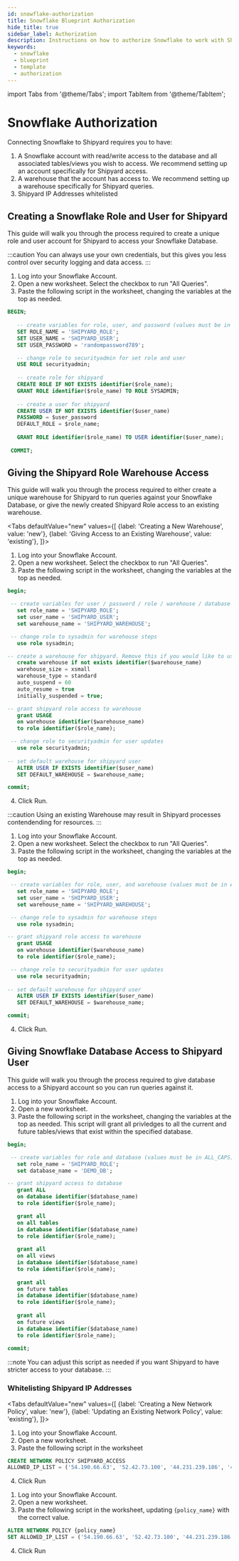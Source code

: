 ```yaml
---
id: snowflake-authorization
title: Snowflake Blueprint Authorization
hide_title: true
sidebar_label: Authorization
description: Instructions on how to authorize Snowflake to work with Shipyard's low-code Snowflake templates.
keywords:
  - snowflake
  - blueprint
  - template
  - authorization
---
```

import Tabs from '@theme/Tabs';
import TabItem from '@theme/TabItem';

# Snowflake Authorization

Connecting Snowflake to Shipyard requires you to have:
1. A Snowflake account with read/write access to the database and all associated tables/views you wish to access. We recommend setting up an account specifically for Shipyard access.
2. A warehouse that the account has access to. We recommend setting up a warehouse specifically for Shipyard queries.
3. Shipyard IP Addresses whitelisted

## Creating a Snowflake Role and User for Shipyard
This guide will walk you through the process required to create a unique role and user account for Shipyard to access your Snowflake Database.

:::caution
You can always use your own credentials, but this gives you less control over security logging and data access.
:::

1. Log into your Snowflake Account.
2. Open a new worksheet. Select the checkbox to run "All Queries".
3. Paste the following script in the worksheet, changing the variables at the top as needed.

```sql
BEGIN;
 
   -- create variables for role, user, and password (values must be in ALL_CAPS)
   SET ROLE_NAME = 'SHIPYARD_ROLE';
   SET USER_NAME = 'SHIPYARD_USER';
   SET USER_PASSWORD = 'randompassword789';

   -- change role to securityadmin for set role and user
   USE ROLE securityadmin;
 
   -- create role for shipyard
   CREATE ROLE IF NOT EXISTS identifier($role_name);
   GRANT ROLE identifier($role_name) TO ROLE SYSADMIN;
 
   -- create a user for shipyard
   CREATE USER IF NOT EXISTS identifier($user_name)
   PASSWORD = $user_password
   DEFAULT_ROLE = $role_name;
   
   GRANT ROLE identifier($role_name) TO USER identifier($user_name);
 
 COMMIT;
```

## Giving the Shipyard Role Warehouse Access
This guide will walk you through the process required to either create a unique warehouse for Shipyard to run queries against your Snowflake Database, or give the newly created Shipyard Role access to an existing warehouse.

<Tabs
defaultValue="new"
values={[
{label: 'Creating a New Warehouse', value: 'new'},
{label: 'Giving Access to an Existing Warehouse', value: 'existing'},
]}>
<TabItem value="new">


1. Log into your Snowflake Account.
2. Open a new worksheet. Select the checkbox to run "All Queries".
3. Paste the following script in the worksheet, changing the variables at the top as needed.
```sql
begin;

 -- create variables for user / password / role / warehouse / database (needs to be uppercase for objects)
   set role_name = 'SHIPYARD_ROLE';
   set user_name = 'SHIPYARD_USER';
   set warehouse_name = 'SHIPYARD_WAREHOUSE';

 -- change role to sysadmin for warehouse steps
   use role sysadmin;

-- create a warehouse for shipyard. Remove this if you would like to use an existing warehouse
   create warehouse if not exists identifier($warehouse_name)
   warehouse_size = xsmall
   warehouse_type = standard
   auto_suspend = 60
   auto_resume = true
   initially_suspended = true;

-- grant shipyard role access to warehouse
   grant USAGE
   on warehouse identifier($warehouse_name)
   to role identifier($role_name);

 -- change role to securityadmin for user updates
   use role securityadmin;
   
-- set default warehouse for shipyard user
   ALTER USER IF EXISTS identifier($user_name)
   SET DEFAULT_WAREHOUSE = $warehouse_name;

commit;
```
4. Click Run.

</TabItem>
<TabItem value="existing">

:::caution
Using an existing Warehouse may result in Shipyard processes contendending for resources.
:::
1. Log into your Snowflake Account.
2. Open a new worksheet. Select the checkbox to run "All Queries".
3. Paste the following script in the worksheet, changing the variables at the top as needed.
```sql
begin;

 -- create variables for role, user, and warehouse (values must be in ALL_CAPS)
   set role_name = 'SHIPYARD_ROLE';
   set user_name = 'SHIPYARD_USER';
   set warehouse_name = 'SHIPYARD_WAREHOUSE';

 -- change role to sysadmin for warehouse steps
   use role sysadmin;

-- grant shipyard role access to warehouse
   grant USAGE
   on warehouse identifier($warehouse_name)
   to role identifier($role_name);

 -- change role to securityadmin for user updates
   use role securityadmin;
   
-- set default warehouse for shipyard user
   ALTER USER IF EXISTS identifier($user_name)
   SET DEFAULT_WAREHOUSE = $warehouse_name;

commit;
```

4. Click Run.


</TabItem>
</Tabs>

## Giving Snowflake Database Access to Shipyard User
This guide will walk you through the process required to give database access to a Shipyard account so you can run queries against it.

1. Log into your Snowflake Account.
2. Open a new worksheet.
3. Paste the following script in the worksheet, changing the variables at the top as needed. This script will grant all privledges to all the current and future tables/views that exist within the specified database. 

```sql
begin;

 -- create variables for role and database (values must be in ALL_CAPS)
   set role_name = 'SHIPYARD_ROLE';
   set database_name = 'DEMO_DB';

-- grant shipyard access to database
   grant ALL
   on database identifier($database_name)
   to role identifier($role_name);

   grant all
   on all tables
   in database identifier($database_name)
   to role identifier($role_name);
   
   grant all
   on all views
   in database identifier($database_name)
   to role identifier($role_name);
   
   grant all
   on future tables
   in database identifier($database_name)
   to role identifier($role_name);
   
   grant all
   on future views
   in database identifier($database_name)
   to role identifier($role_name);
   
commit;
```

:::note
You can adjust this script as needed if you want Shipyard to have stricter access to your database.
:::

### Whitelisting Shipyard IP Addresses


<Tabs
defaultValue="new"
values={[
{label: 'Creating a New Network Policy', value: 'new'},
{label: 'Updating an Existing Network Policy', value: 'existing'},
]}>
<TabItem value="new">

1. Log into your Snowflake Account.
2. Open a new worksheet.
3. Paste the following script in the worksheet

```sql
CREATE NETWORK POLICY SHIPYARD_ACCESS
ALLOWED_IP_LIST = ('54.190.66.63', '52.42.73.100', '44.231.239.186', '44.225.245.149');
```
4. Click Run

</TabItem>

<TabItem value="existing">

1. Log into your Snowflake Account.
2. Open a new worksheet.
3. Paste the following script in the worksheet, updating <code>{policy_name}</code> with the correct value.

```sql
ALTER NETWORK POLICY {policy_name}
SET ALLOWED_IP_LIST = ('54.190.66.63', '52.42.73.100', '44.231.239.186', '44.225.245.149');
```
4. Click Run

</TabItem>
</Tabs>
